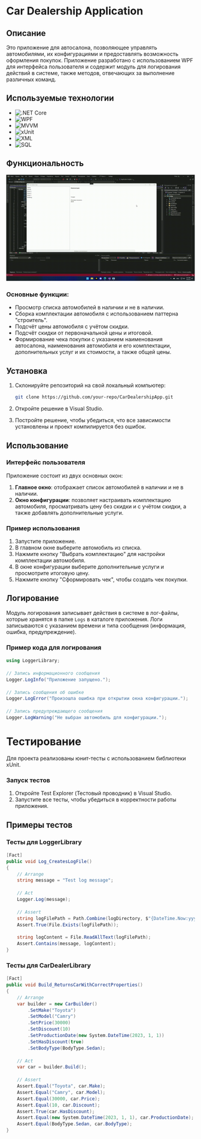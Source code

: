 # Car Dealership Application

## Описание

Это приложение для автосалона, позволяющее управлять автомобилями, их конфигурациями и предоставлять возможность оформления покупок. Приложение разработано с использованием WPF для интерфейса пользователя и содержит модуль для логирования действий в системе, также методов, отвечающих за выполнение различных команд.

## Используемые технологии

- ![.NET Core](https://img.shields.io/badge/.NET_Core-512BD4?style=for-the-badge&logo=dotnet&logoColor=white) 
- ![WPF](https://img.shields.io/badge/WPF-0078D7?style=for-the-badge&logo=microsoft&logoColor=white) 
- ![MVVM](https://img.shields.io/badge/MVVM-512BD4?style=for-the-badge&logo=visualstudio&logoColor=white) 
- ![xUnit](https://img.shields.io/badge/xUnit-5D1F92?style=for-the-badge&logo=xunit&logoColor=white) 
- ![XML](https://img.shields.io/badge/XML-FF6600?style=for-the-badge&logo=xml&logoColor=white)
- ![SQL](https://img.shields.io/badge/SQL-4479A1?style=for-the-badge&logo=sql&logoColor=white) 


## Функциональность
![Demo](https://github.com/gjotov/CarApp/blob/master/demonstration.gif)

### Основные функции:
- Просмотр списка автомобилей в наличии и не в наличии.
- Сборка комплектации автомобиля с использованием паттерна "строитель".
- Подсчёт цены автомобиля с учётом скидки.
- Подсчёт скидки от первоначальной цены и итоговой.
- Формирование чека покупки с указанием наименования автосалона, наименования автомобиля и его комплектации, дополнительных услуг и их стоимости, а также общей цены.

## Установка

1. Склонируйте репозиторий на свой локальный компьютер:
    ```bash
    git clone https://github.com/your-repo/CarDealershipApp.git
    ```

2. Откройте решение в Visual Studio.

3. Постройте решение, чтобы убедиться, что все зависимости установлены и проект компилируется без ошибок.

## Использование

### Интерфейс пользователя

Приложение состоит из двух основных окон:
1. **Главное окно**: отображает список автомобилей в наличии и не в наличии.
2. **Окно конфигурации**: позволяет настраивать комплектацию автомобиля, просматривать цену без скидки и с учётом скидки, а также добавлять дополнительные услуги.

### Пример использования

1. Запустите приложение.
2. В главном окне выберите автомобиль из списка.
3. Нажмите кнопку "Выбрать комплектацию" для настройки комплектации автомобиля.
4. В окне конфигурации выберите дополнительные услуги и просмотрите итоговую цену.
5. Нажмите кнопку "Сформировать чек", чтобы создать чек покупки.

## Логирование

Модуль логирования записывает действия в системе в лог-файлы, которые хранятся в папке `Logs` в каталоге приложения. Логи записываются с указанием времени и типа сообщения (информация, ошибка, предупреждение).

### Пример кода для логирования

```csharp
using LoggerLibrary;

// Запись информационного сообщения
Logger.LogInfo("Приложение запущено.");

// Запись сообщения об ошибке
Logger.LogError("Произошла ошибка при открытии окна конфигурации.");

// Запись предупреждающего сообщения
Logger.LogWarning("Не выбран автомобиль для конфигурации.");
```

# Тестирование

Для проекта реализованы юнит-тесты с использованием библиотеки xUnit.

### Запуск тестов
1. Откройте Test Explorer (Тестовый проводник) в Visual Studio.
2. Запустите все тесты, чтобы убедиться в корректности работы приложения.

## Примеры тестов
### Тесты для LoggerLibrary   

```csharp
[Fact]
public void Log_CreatesLogFile()
{
    // Arrange
    string message = "Test log message";

    // Act
    Logger.Log(message);

    // Assert
    string logFilePath = Path.Combine(logDirectory, $"{DateTime.Now:yyyy-MM-dd}.log");
    Assert.True(File.Exists(logFilePath));

    string logContent = File.ReadAllText(logFilePath);
    Assert.Contains(message, logContent);
}
```
### Тесты для CarDealerLibrary
```csharp
[Fact]
public void Build_ReturnsCarWithCorrectProperties()
{
    // Arrange
    var builder = new CarBuilder()
        .SetMake("Toyota")
        .SetModel("Camry")
        .SetPrice(30000)
        .SetDiscount(10)
        .SetProductionDate(new System.DateTime(2023, 1, 1))
        .SetHasDiscount(true)
        .SetBodyType(BodyType.Sedan);

    // Act
    var car = builder.Build();

    // Assert
    Assert.Equal("Toyota", car.Make);
    Assert.Equal("Camry", car.Model);
    Assert.Equal(30000, car.Price);
    Assert.Equal(10, car.Discount);
    Assert.True(car.HasDiscount);
    Assert.Equal(new System.DateTime(2023, 1, 1), car.ProductionDate);
    Assert.Equal(BodyType.Sedan, car.BodyType);
}
```
